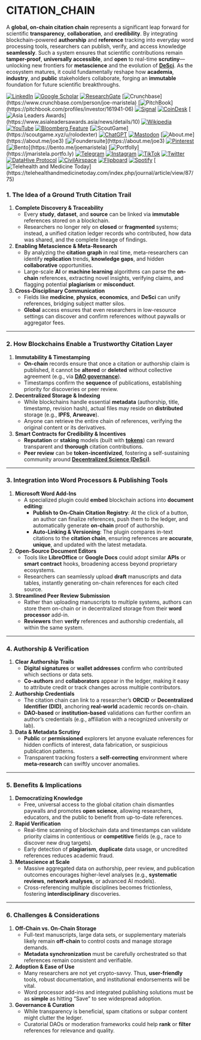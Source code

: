 # CITATION\_CHAIN

A **global, on-chain citation chain** represents a significant leap forward for scientific **transparency**, **collaboration**, and **credibility**. By integrating blockchain-powered **authorship** and **reference** tracking into everyday word processing tools, researchers can publish, verify, and access knowledge **seamlessly**. Such a system ensures that scientific contributions remain **tamper-proof**, **universally accessible**, and **open** to real-time **scrutiny**—unlocking new frontiers for **metascience** and the evolution of [**DeSci**](../misc/desci.md). As the ecosystem matures, it could fundamentally reshape how **academia**, **industry**, and **public** stakeholders collaborate, forging an **immutable** foundation for future scientific breakthroughs.

[![LinkedIn](https://img.shields.io/badge/LinkedIn-Profile-0077B5?style=flat-square\&logo=linkedin\&logoColor=white)](https://linkedin.com/in/rolodexter) [![Google Scholar](https://img.shields.io/badge/Google_Scholar-Profile-4285F4?style=flat-square\&logo=googlescholar\&logoColor=white)](https://scholar.google.com/citations?user=gHTHirEAAAAJ) [![ResearchGate](https://img.shields.io/badge/ResearchGate-Profile-00CCBB?style=flat-square\&logo=researchgate\&logoColor=white)](https://www.researchgate.net/profile/Joe-Maristela-2) [![Crunchbase](https://img.shields.io/badge/Crunchbase-Profile-0288D1?style=flat-square\&logo=data:image/svg+xml;base64,PHN...)](https://www.crunchbase.com/person/joe-maristela) [![PitchBook](https://img.shields.io/badge/PitchBook-Profile-003B6B?style=flat-square\&logo=data:image/svg+xml;base64,PHN...)](https://pitchbook.com/profiles/investor/161941-06) [![Signal](https://img.shields.io/badge/Signal-Profile-6E97F0?style=flat-square\&logo=signal\&logoColor=white)](https://signal.nfx.com/investors/joe-maristela) [![CoinDesk](https://img.shields.io/badge/CoinDesk-Contributor-F7931A?style=flat-square\&logo=news\&logoColor=white)](https://www.coindesk.com/author/joe-maristela) [![Asia Leaders Awards](https://img.shields.io/badge/Asia_Leaders_Awards-Feature-DA291C?style=flat-square\&logo=data:image/svg+xml;base64,PHN...)](https://www.asialeadersawards.asia/news/details/10) [![Wikipedia](https://img.shields.io/badge/Wikipedia-Profile-000000?style=flat-square\&logo=wikipedia\&logoColor=white)](https://en.wikipedia.org/wiki/File:Joe_Maristela_in_Paniqui_Tarlac_Tech_Seminar_2015.jpg) [![YouTube](https://img.shields.io/badge/YouTube-Channel-FF0000?style=flat-square\&logo=youtube\&logoColor=white)](https://www.youtube.com/@rolodexter) [![Bloomberg Feature](https://img.shields.io/badge/Bloomberg-Feature-5E5E5E?style=flat-square\&logo=youtube\&logoColor=white)](https://www.youtube.com/watch?v=Ep8Mo0kRjaY) [![ScoutGame](https://img.shields.io/badge/ScoutGame-Profile-8A2BE2?style=flat-square\&logo=data:image/svg+xml;base64,PHN...)](https://scoutgame.xyz/u/rolodexter) [![ChatGPT](https://img.shields.io/badge/ChatGPT-Resume_and_Biodata-00A67E?style=flat-square\&logo=chatgpt\&logoColor=white)](https://chatgpt.com/g/g-675caa5a54e88191bd807764592df744-joe-s-resume-and-application-data) [![Mastodon](https://img.shields.io/badge/Mastodon-Profile-6364FF?style=flat-square\&logo=mastodon\&logoColor=white)](https://mastodon.social/@JoeMaristela) [![About.me](https://img.shields.io/badge/About.me-Profile-000000?style=flat-square\&logo=data:image/svg+xml;base64,PHN...)](https://about.me/joe3) [![Foundersuite](https://img.shields.io/badge/Foundersuite-Profile-0056D2?style=flat-square\&logo=data:image/svg+xml;base64,PHN...)](https://about.me/joe3) [![Pinterest](https://img.shields.io/badge/Pinterest-@rolodexter-BD081C?style=flat-square\&logo=pinterest\&logoColor=white)](https://nl.pinterest.com/rolodexter/) [![Bento](https://img.shields.io/badge/Bento-Profile-F7931A?style=flat-square\&logo=data:image/svg+xml;base64,PHN...)](https://bento.me/joemaristela) [![Portfolly](https://img.shields.io/badge/Portfolly-Profile-F7931A?style=flat-square\&logo=data:image/svg+xml;base64,PHN...)](https://jmaristela.portfo.ly) [![Telegram](https://img.shields.io/badge/Telegram-Contact-2CA5E0?style=flat-square\&logo=telegram\&logoColor=white)](https://t.me/joemaristela) [![Instagram](https://img.shields.io/badge/Instagram-@joemaristela3-E4405F?style=flat-square\&logo=instagram\&logoColor=white)](https://www.instagram.com/joemaristela3/) [![TikTok](https://img.shields.io/badge/TikTok-@rolodexter-000000?style=flat-square\&logo=tiktok\&logoColor=white)](https://www.tiktok.com/@rolodexter) [![Twitter](https://img.shields.io/badge/Twitter-Profile-1DA1F2?style=flat-square\&logo=twitter\&logoColor=white)](https://twitter.com/joemaristela) [![DataHive Protocol](https://img.shields.io/badge/DataHive-Protocol-005F73?style=flat-square\&logo=github\&logoColor=white)](https://github.com/rolodexter/DataHive-Protocol) [![CivilAirspace](https://img.shields.io/badge/CivilAirspace-Project-023047?style=flat-square\&logo=github\&logoColor=white)](https://github.com/rolodexter/CivilAirspace) [![Flipboard](https://img.shields.io/badge/Flipboard-Magazine-E83151?style=flat-square\&logo=flipboard\&logoColor=white)](https://flipboard.com/@rolodexter/rolodexter-jergu04fz) [![Spotify](https://img.shields.io/badge/Spotify-Listen-1DB954?style=flat-square\&logo=spotify\&logoColor=white)](https://open.spotify.com/show/11s0wEdbc8k3caT6xur57a) [![Telehealth and Medicine Today](https://img.shields.io/badge/Telehealth-Article-0077B5?style=flat-square\&logo=data:image/svg+xml;base64,PHN...)](https://telehealthandmedicinetoday.com/index.php/journal/article/view/87/75)

### 1. The Idea of a Ground Truth Citation Trail

1. **Complete Discovery & Traceability**
   * Every **study**, **dataset**, and **source** can be linked via **immutable** references stored on a blockchain.
   * Researchers no longer rely on **closed** or **fragmented** systems; instead, a unified citation ledger records who contributed, how data was shared, and the complete lineage of findings.
2. **Enabling Metascience & Meta-Research**
   * By analyzing the **citation graph** in real time, meta-researchers can identify **replication** trends, **knowledge gaps**, and hidden **collaborative** opportunities.
   * Large-scale **AI** or **machine learning** algorithms can parse the **on-chain** references, extracting novel insights, verifying claims, and flagging potential **plagiarism** or **misconduct**.
3. **Cross-Disciplinary Communication**
   * Fields like **medicine**, **physics**, **economics**, and **DeSci** can unify references, bridging subject matter silos.
   * **Global** access ensures that even researchers in low-resource settings can discover and confirm references without paywalls or aggregator fees.

***

### 2. How Blockchains Enable a Trustworthy Citation Layer

1. **Immutability & Timestamping**
   * **On-chain** records ensure that once a citation or authorship claim is published, it cannot be **altered** or **deleted** without collective agreement (e.g., via [**DAO governance**](../misc/daos.md)).
   * Timestamps confirm the **sequence** of publications, establishing priority for discoveries or peer review.
2. **Decentralized Storage & Indexing**
   * While blockchains handle essential **metadata** (authorship, title, timestamp, revision hash), actual files may reside on **distributed** storage (e.g., **IPFS**, **Arweave**).
   * Anyone can retrieve the entire chain of references, verifying the original content or its derivatives.
3. **Smart Contracts for Credibility & Incentives**
   * **Reputation** or **staking** models (built with [**tokens**](../crypto/tokens.md)) can reward transparent and **thorough** citation contributions.
   * **Peer review** can be **token-incentivized**, fostering a self-sustaining community around [**Decentralized Science (DeSci)**](../misc/desci.md).

***

### 3. Integration into Word Processors & Publishing Tools

1. **Microsoft Word Add-Ins**
   * A specialized plugin could **embed** blockchain actions into **document editing**:
     * **Publish to On-Chain Citation Registry**: At the click of a button, an author can finalize references, push them to the ledger, and automatically generate **on-chain** proof of authorship.
     * **Auto-Linking & Versioning**: The plugin compares in-text citations to the **citation chain**, ensuring references are **accurate**, **unique**, and updated with the latest metadata.
2. **Open-Source Document Editors**
   * Tools like **LibreOffice** or **Google Docs** could adopt similar **APIs** or **smart contract** hooks, broadening access beyond proprietary ecosystems.
   * Researchers can seamlessly upload **draft** manuscripts and data tables, instantly generating on-chain references for each cited source.
3. **Streamlined Peer Review Submission**
   * Rather than uploading manuscripts to multiple systems, authors can store them on-chain or in decentralized storage from their **word processor** add-in.
   * **Reviewers** then **verify** references and authorship credentials, all within the same system.

***

### 4. Authorship & Verification

1. **Clear Authorship Trails**
   * **Digital signatures** or **wallet addresses** confirm who contributed which sections or data sets.
   * **Co-authors** and **collaborators** appear in the ledger, making it easy to attribute credit or track changes across multiple contributors.
2. **Authorship Credentials**
   * The citation chain can link to a researcher’s **ORCID** or **Decentralized Identifier (DID)**, anchoring **real-world** academic records on-chain.
   * **DAO-based** or **institution-based** validations can further confirm an author’s credentials (e.g., affiliation with a recognized university or lab).
3. **Data & Metadata Scrutiny**
   * **Public** or **permissioned** explorers let anyone evaluate references for hidden conflicts of interest, data fabrication, or suspicious publication patterns.
   * Transparent tracking fosters a **self-correcting** environment where **meta-research** can swiftly uncover anomalies.

***

### 5. Benefits & Implications

1. **Democratizing Knowledge**
   * Free, universal access to the global citation chain dismantles paywalls and promotes **open science**, allowing researchers, educators, and the public to benefit from up-to-date references.
2. **Rapid Verification**
   * Real-time scanning of blockchain data and timestamps can validate priority claims in contentious or **competitive** fields (e.g., race to discover new drug targets).
   * Early detection of **plagiarism**, **duplicate** data usage, or uncredited references reduces academic fraud.
3. **Metascience at Scale**
   * Massive aggregated data on authorship, peer review, and publication outcomes encourages higher-level analyses (e.g., **systematic reviews**, **network analyses**, or advanced AI models).
   * Cross-referencing multiple disciplines becomes frictionless, fostering **interdisciplinary** discoveries.

***

### 6. Challenges & Considerations

1. **Off-Chain vs. On-Chain Storage**
   * Full-text manuscripts, large data sets, or supplementary materials likely remain **off-chain** to control costs and manage storage demands.
   * **Metadata synchronization** must be carefully orchestrated so that references remain consistent and verifiable.
2. **Adoption & Ease of Use**
   * Many researchers are not yet crypto-savvy. Thus, **user-friendly** tools, robust documentation, and institutional endorsements will be vital.
   * Word processor add-ins and integrated publishing solutions must be as **simple** as hitting “Save” to see widespread adoption.
3. **Governance & Curation**
   * While transparency is beneficial, spam citations or subpar content might clutter the ledger.
   * Curatorial DAOs or moderation frameworks could help **rank** or **filter** references for relevance and quality.
